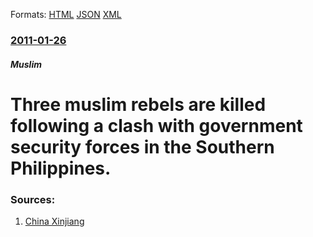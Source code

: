 
Formats: [HTML](/news/2011/01/26/three-muslim-rebels-are-killed-following-a-clash-with-government-security-forces-in-the-southern-philippines.html)  [JSON](/news/2011/01/26/three-muslim-rebels-are-killed-following-a-clash-with-government-security-forces-in-the-southern-philippines.json)  [XML](/news/2011/01/26/three-muslim-rebels-are-killed-following-a-clash-with-government-security-forces-in-the-southern-philippines.xml)  

### [2011-01-26](/news/2011/01/26/index.md)

##### Muslim
# Three muslim rebels are killed following a clash with government security forces in the Southern Philippines. 




### Sources:

1. [China Xinjiang](http://en.chinaxinjiang.cn/01/02/201101/t20110128_138977.htm)
